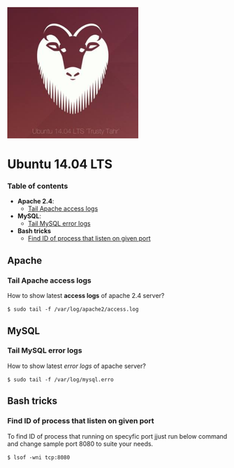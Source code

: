 <img src="img/ubuntu-trusty-logo.jpg" title="Ubuntu 14.04 LTS" width="300"/>

# Ubuntu 14.04 LTS

### Table of contents

- **Apache 2.4**:
  - [Tail Apache access logs](#tail-apache-access-logs)
- **MySQL**:
  - [Tail MySQL error logs](#tail-mysql-error-logs)
- **Bash tricks**
  - [Find ID of process that listen on given port]()



## Apache

### Tail Apache access logs
How to show latest **access logs** of apache 2.4 server?

    $ sudo tail -f /var/log/apache2/access.log

## MySQL

### Tail MySQL error logs
How to show latest *error logs* of apache server?

    $ sudo tail -f /var/log/mysql.erro

## Bash tricks

### Find ID of process that listen on given port
To find ID of process that running on specyfic port jjust run below command and change sample port 8080 to suite your needs.

    $ lsof -wni tcp:8080
